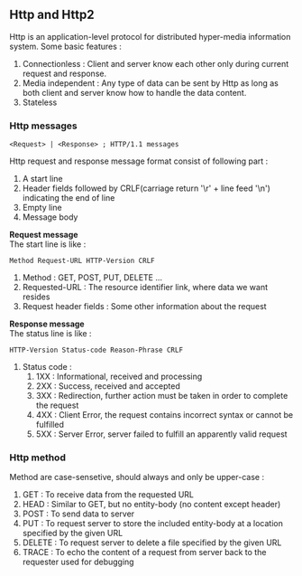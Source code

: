 ## Http and Http2
Http is an application-level protocol for distributed hyper-media information system. Some basic features : 
1. Connectionless : Client and server know each other only during current request and response.
2. Media independent : Any type of data can be sent by Http as long as both client and server know how to handle the data content.  
3. Stateless

### Http messages
```command
<Request> | <Response> ; HTTP/1.1 messages
```
Http request and response message format consist of following part : 
1. A start line
2. Header fields followed by CRLF(carriage return '\r' + line feed '\n') indicating the end of line
3. Empty line
4. Message body

**Request message** <br />
The start line is like : 
```command
Method Request-URL HTTP-Version CRLF
```
1. Method : GET, POST, PUT, DELETE ...
2. Requested-URL : The resource identifier link, where data we want resides
3. Request header fields : Some other information about the request

**Response message** <br />
The status line is like : 
```command
HTTP-Version Status-code Reason-Phrase CRLF
```
1. Status code : 
    1. 1XX : Informational, received and processing
    2. 2XX : Success, received and accepted
    3. 3XX : Redirection, further action must be taken in order to complete the request
    4. 4XX : Client Error, the request contains incorrect syntax or cannot be fulfilled
    5. 5XX : Server Error, server failed to fulfill an apparently valid request

### Http method
Method are case-sensetive, should always and only be upper-case : 
1. GET : To receive data from the requested URL
2. HEAD : Similar to GET, but no entity-body (no content except header)
3. POST : To send data to server
4. PUT : To request server to store the included entity-body at a location specified by the given URL
5. DELETE : To request server to delete a file specified by the given URL
6. TRACE : To echo the content of a request from server back to the requester used for debugging



